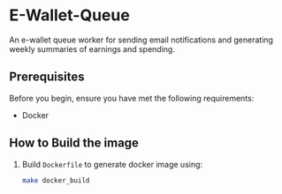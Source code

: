 # E-Wallet-Queue

An e-wallet queue worker for sending email notifications and generating weekly summaries of earnings and spending.

## Prerequisites

Before you begin, ensure you have met the following requirements:

- Docker

## How to Build the image
1. Build ```Dockerfile``` to generate docker image using:
   ```bash
   make docker_build
   ```
